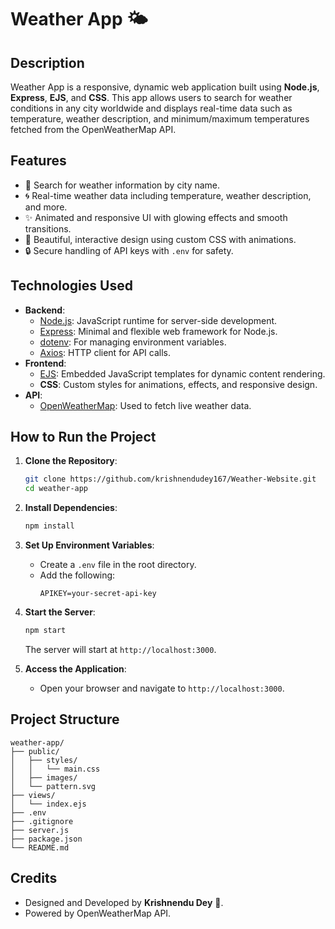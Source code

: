 
# Weather App 🌤️

## Description
Weather App is a responsive, dynamic web application built using **Node.js**, **Express**, **EJS**, and **CSS**. This app allows users to search for weather conditions in any city worldwide and displays real-time data such as temperature, weather description, and minimum/maximum temperatures fetched from the OpenWeatherMap API.

## Features
- 🌟 Search for weather information by city name.
- 🌀 Real-time weather data including temperature, weather description, and more.
- ✨ Animated and responsive UI with glowing effects and smooth transitions.
- 🎨 Beautiful, interactive design using custom CSS with animations.
- 🔒 Secure handling of API keys with `.env` for safety.

## Technologies Used
- **Backend**:
  - [Node.js](https://nodejs.org/): JavaScript runtime for server-side development.
  - [Express](https://expressjs.com/): Minimal and flexible web framework for Node.js.
  - [dotenv](https://www.npmjs.com/package/dotenv): For managing environment variables.
  - [Axios](https://axios-http.com/): HTTP client for API calls.
- **Frontend**:
  - [EJS](https://ejs.co/): Embedded JavaScript templates for dynamic content rendering.
  - **CSS**: Custom styles for animations, effects, and responsive design.
- **API**:
  - [OpenWeatherMap](https://openweathermap.org/api): Used to fetch live weather data.

## How to Run the Project
1. **Clone the Repository**:
   ```bash
   git clone https://github.com/krishnendudey167/Weather-Website.git
   cd weather-app
   ```

2. **Install Dependencies**:
   ```bash
   npm install
   ```

3. **Set Up Environment Variables**:
   - Create a `.env` file in the root directory.
   - Add the following:
     ```
     APIKEY=your-secret-api-key
     ```

4. **Start the Server**:
   ```bash
   npm start
   ```
   The server will start at `http://localhost:3000`.

5. **Access the Application**:
   - Open your browser and navigate to `http://localhost:3000`.

## Project Structure
```
weather-app/
├── public/
│   ├── styles/
│   │   └── main.css
│   ├── images/
│   └── pattern.svg
├── views/
│   └── index.ejs
├── .env
├── .gitignore
├── server.js
├── package.json
└── README.md
```

## Credits
- Designed and Developed by **Krishnendu Dey** 🚀.
- Powered by OpenWeatherMap API.
